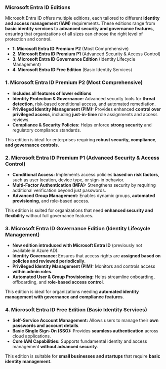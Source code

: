 ### **Microsoft Entra ID Editions**  

Microsoft Entra ID offers multiple editions, each tailored to different **identity and access management (IAM)** requirements. These editions range from **basic identity services** to **advanced security and governance features**, ensuring that organizations of all sizes can choose the right level of protection and control.  

- **1. Microsoft Entra ID Premium P2** (Most Comprehensive)  
- **2. Microsoft Entra ID Premium P1** (Advanced Security & Access Control)
- **3. Microsoft Entra ID Governance Edition** (Identity Lifecycle Management)  
- **4. Microsoft Entra ID Free Edition** (Basic Identity Services)    

### **1. Microsoft Entra ID Premium P2** (Most Comprehensive)  
- **Includes all features of lower editions**  
- **Identity Protection & Governance:** Advanced security tools for **threat detection**, risk-based conditional access, and automated remediation.  
- **Privileged Identity Management (PIM):** Provides enhanced **control over privileged access**, including **just-in-time** role assignments and access reviews.  
- **Compliance & Security Policies:** Helps enforce **strong security** and regulatory compliance standards.  

This edition is ideal for enterprises requiring **robust security, compliance, and governance controls**.  



### **2. Microsoft Entra ID Premium P1** (Advanced Security & Access Control)  
- **Conditional Access:** Implements access policies **based on risk factors**, such as user location, device type, or sign-in behavior.  
- **Multi-Factor Authentication (MFA):** Strengthens security by requiring additional verification beyond just passwords.  
- **Advanced Group Management:** Enables dynamic groups, **automated provisioning**, and role-based access.  

This edition is suited for organizations that need **enhanced security and flexibility** without full governance features.  



### **3. Microsoft Entra ID Governance Edition** (Identity Lifecycle Management)  
- **New edition introduced with Microsoft Entra ID** (previously not available in Azure AD).  
- **Identity Governance:** Ensures that access rights are **assigned based on policies and reviewed periodically**.  
- **Privileged Identity Management (PIM):** Monitors and controls access **within admin roles**.  
- **Automated User & Group Provisioning:** Helps streamline onboarding, offboarding, and **role-based access control**.  

This edition is ideal for organizations needing **automated identity management with governance and compliance features**.  



### **4. Microsoft Entra ID Free Edition** (Basic Identity Services)  
- **Self-Service Account Management:** Allows users to manage their **own passwords and account details**.  
- **Basic Single Sign-On (SSO):** Provides **seamless authentication** across cloud applications.  
- **Core IAM Capabilities:** Supports fundamental identity and access management **without advanced security**.  

This edition is suitable for **small businesses and startups** that require **basic identity management**.  